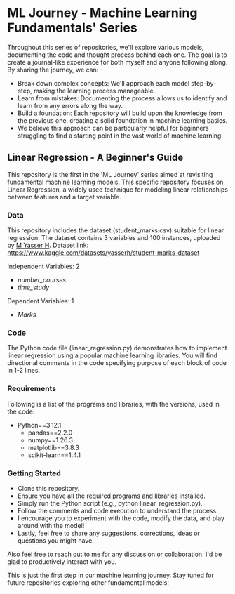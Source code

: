 # ML Journey - Machine Learning Fundamentals' Series
Throughout this series of repositories, we'll explore various models, documenting the code and thought process behind each one.  The goal is to create a journal-like experience for both myself and anyone following along. By sharing the journey, we can:

- Break down complex concepts: We'll approach each model step-by-step, making the learning process manageable.
- Learn from mistakes: Documenting the process allows us to identify and learn from any errors along the way.
- Build a foundation: Each repository will build upon the knowledge from the previous one, creating a solid foundation in machine learning basics.
- We believe this approach can be particularly helpful for beginners struggling to find a starting point in the vast world of machine learning.


## Linear Regression - A Beginner's Guide
This repository is the first in the 'ML Journey' series aimed at revisiting fundamental machine learning models. This specific repository focuses on Linear Regression, a widely used technique for modeling linear relationships between features and a target variable.


### Data
This repository includes the dataset (student_marks.csv) suitable for linear regression.
The dataset contains 3 variables and 100 instances, uploaded by [M Yasser H](https://www.kaggle.com/yasserh).
Dataset link: https://www.kaggle.com/datasets/yasserh/student-marks-dataset

Independent Variables: 2
- _number_courses_
- _time_study_

Dependent Variables: 1
- _Marks_


### Code
The Python code file (linear_regression.py) demonstrates how to implement linear regression using a popular machine learning libraries. You will find directional comments in the code specifying purpose of each block of code in 1-2 lines.


### Requirements
Following is a list of the programs and libraries, with the versions, used in the code:

- Python==3.12.1
  - pandas==2.2.0
  - numpy==1.26.3
  - matplotlib==3.8.3
  - scikit-learn==1.4.1


### Getting Started
- Clone this repository.
- Ensure you have all the required programs and libraries installed.
- Simply run the Python script (e.g., python linear_regression.py).
- Follow the comments and code execution to understand the process.
- I encourage you to experiment with the code, modify the data, and play around with the model!
- Lastly, feel free to share any suggestions, corrections, ideas or questions you might have.

Also feel free to reach out to me for any discussion or collaboration. I'd be glad to productively interact with you.

This is just the first step in our machine learning journey. Stay tuned for future repositories exploring other fundamental models!
